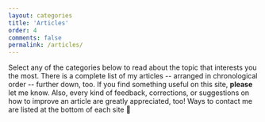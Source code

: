 ```yaml
---
layout: categories
title: 'Articles'
order: 4
comments: false
permalink: /articles/
---
```


Select any of the categories below to read about the topic that interests you the most. There is a complete list of my articles -- arranged in chronological order -- further down, too. If you find something useful on this site, **please** let me know. Also, every kind of feedback, corrections, or suggestions on how to improve an article are greatly appreciated, too! Ways to contact me are listed at the bottom of each site 🧐
